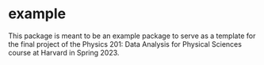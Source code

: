 # example

This package is meant to be an example package to serve as a template for the final project of the Physics 201: Data Analysis for Physical Sciences course at Harvard in Spring 2023.
